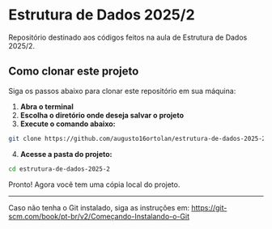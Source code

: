 # Estrutura de Dados 2025/2

Repositório destinado aos códigos feitos na aula de Estrutura de Dados 2025/2.

## Como clonar este projeto

Siga os passos abaixo para clonar este repositório em sua máquina:

1. **Abra o terminal**
2. **Escolha o diretório onde deseja salvar o projeto**
3. **Execute o comando abaixo:**

```bash
git clone https://github.com/augusto16ortolan/estrutura-de-dados-2025-2.git
```

4. **Acesse a pasta do projeto:**

```bash
cd estrutura-de-dados-2025-2
```

Pronto! Agora você tem uma cópia local do projeto.

---

Caso não tenha o Git instalado, siga as instruções em: https://git-scm.com/book/pt-br/v2/Começando-Instalando-o-Git